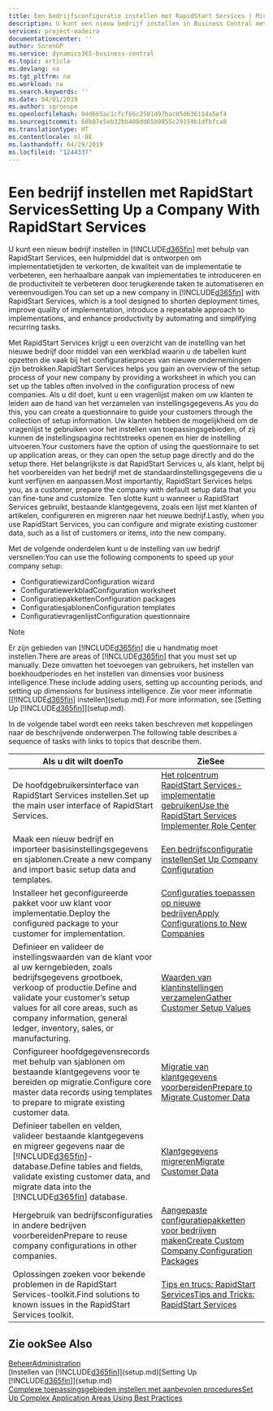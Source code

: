```yaml
---
title: Een bedrijfsconfiguratie instellen met RapidStart Services | Microsoft Docs
description: U kunt een nieuw bedrijf instellen in Business Central met behulp van RapidStart Services. Dit is een hulpmiddel dat is ontworpen om implementatietijden te verkorten, de kwaliteit van de implementatie te verbeteren, een herhaalbare aanpak van implementaties te introduceren en de productiviteit te verbeteren door terugkerende taken te automatiseren en vereenvoudigen.
services: project-madeira
documentationcenter: ''
author: SorenGP
ms.service: dynamics365-business-central
ms.topic: article
ms.devlang: na
ms.tgt_pltfrm: na
ms.workload: na
ms.search.keywords: ''
ms.date: 04/01/2019
ms.author: sgroespe
ms.openlocfilehash: 04d665ac1cfcf66c2581d97bac05d636114a5ef4
ms.sourcegitcommit: 60b87e5eb32bb408dd65b9855c29159b1dfbfca8
ms.translationtype: HT
ms.contentlocale: nl-BE
ms.lasthandoff: 04/29/2019
ms.locfileid: "1244337"
---
```

# <a name="setting-up-a-company-with-rapidstart-services"></a><span data-ttu-id="cbad2-103">Een bedrijf instellen met RapidStart Services</span><span class="sxs-lookup"><span data-stu-id="cbad2-103">Setting Up a Company With RapidStart Services</span></span>
<span data-ttu-id="cbad2-104">U kunt een nieuw bedrijf instellen in [!INCLUDE[d365fin](includes/d365fin_md.md)] met behulp van RapidStart Services, een hulpmiddel dat is ontworpen om implementatietijden te verkorten, de kwaliteit van de implementatie te verbeteren, een herhaalbare aanpak van implementaties te introduceren en de productiviteit te verbeteren door terugkerende taken te automatiseren en vereenvoudigen.</span><span class="sxs-lookup"><span data-stu-id="cbad2-104">You can set up a new company in [!INCLUDE[d365fin](includes/d365fin_md.md)] with RapidStart Services, which is a tool designed to shorten deployment times, improve quality of implementation, introduce a repeatable approach to implementations, and enhance productivity by automating and simplifying recurring tasks.</span></span>  

<span data-ttu-id="cbad2-105">Met RapidStart Services krijgt u een overzicht van de instelling van het nieuwe bedrijf door middel van een werkblad waarin u de tabellen kunt opzetten die vaak bij het configuratieproces van nieuwe ondernemingen zijn betrokken.</span><span class="sxs-lookup"><span data-stu-id="cbad2-105">RapidStart Services helps you gain an overview of the setup process of your new company by providing a worksheet in which you can set up the tables often involved in the configuration process of new companies.</span></span> <span data-ttu-id="cbad2-106">Als u dit doet, kunt u een vragenlijst maken om uw klanten te leiden aan de hand van het verzamelen van instellingsgegevens.</span><span class="sxs-lookup"><span data-stu-id="cbad2-106">As you do this, you can create a questionnaire to guide your customers through the collection of setup information.</span></span> <span data-ttu-id="cbad2-107">Uw klanten hebben de mogelijkheid om de vragenlijst te gebruiken voor het instellen van toepassingsgebieden, of zij kunnen de instellingspagina rechtstreeks openen en hier de instelling uitvoeren.</span><span class="sxs-lookup"><span data-stu-id="cbad2-107">Your customers have the option of using the questionnaire to set up application areas, or they can open the setup page directly and do the setup there.</span></span> <span data-ttu-id="cbad2-108">Het belangrijkste is dat RapidStart Services u, als klant, helpt bij het voorbereiden van het bedrijf met de standaardinstellingsgegevens die u kunt verfijnen en aanpassen.</span><span class="sxs-lookup"><span data-stu-id="cbad2-108">Most importantly, RapidStart Services helps you, as a customer, prepare the company with default setup data that you can fine-tune and customize.</span></span> <span data-ttu-id="cbad2-109">Ten slotte kunt u wanneer u RapidStart Services gebruikt, bestaande klantgegevens, zoals een lijst met klanten of artikelen, configureren en migreren naar het nieuwe bedrijf.</span><span class="sxs-lookup"><span data-stu-id="cbad2-109">Lastly, when you use RapidStart Services, you can configure and migrate existing customer data, such as a list of customers or items, into the new company.</span></span>

<span data-ttu-id="cbad2-110">Met de volgende onderdelen kunt u de instelling van uw bedrijf versnellen:</span><span class="sxs-lookup"><span data-stu-id="cbad2-110">You can use the following components to speed up your company setup:</span></span>  

-   <span data-ttu-id="cbad2-111">Configuratiewizard</span><span class="sxs-lookup"><span data-stu-id="cbad2-111">Configuration wizard</span></span>  
-   <span data-ttu-id="cbad2-112">Configuratiewerkblad</span><span class="sxs-lookup"><span data-stu-id="cbad2-112">Configuration worksheet</span></span>  
-   <span data-ttu-id="cbad2-113">Configuratiepakketten</span><span class="sxs-lookup"><span data-stu-id="cbad2-113">Configuration packages</span></span>  
-   <span data-ttu-id="cbad2-114">Configuratiesjablonen</span><span class="sxs-lookup"><span data-stu-id="cbad2-114">Configuration templates</span></span>  
-   <span data-ttu-id="cbad2-115">Configuratievragenlijst</span><span class="sxs-lookup"><span data-stu-id="cbad2-115">Configuration questionnaire</span></span>  

> [!Note]  
>  <span data-ttu-id="cbad2-116">Er zijn gebieden van [!INCLUDE[d365fin](includes/d365fin_md.md)] die u handmatig moet instellen.</span><span class="sxs-lookup"><span data-stu-id="cbad2-116">There are areas of [!INCLUDE[d365fin](includes/d365fin_md.md)] that you must set up manually.</span></span> <span data-ttu-id="cbad2-117">Deze omvatten het toevoegen van gebruikers, het instellen van boekhoudperiodes en het instellen van dimensies voor business intelligence.</span><span class="sxs-lookup"><span data-stu-id="cbad2-117">These include adding users, setting up accounting periods, and setting up dimensions for business intelligence.</span></span> <span data-ttu-id="cbad2-118">Zie voor meer informatie [[!INCLUDE[d365fin](includes/d365fin_md.md)] instellen](setup.md).</span><span class="sxs-lookup"><span data-stu-id="cbad2-118">For more information, see [Setting Up [!INCLUDE[d365fin](includes/d365fin_md.md)]](setup.md).</span></span>

 <span data-ttu-id="cbad2-119">In de volgende tabel wordt een reeks taken beschreven met koppelingen naar de beschrijvende onderwerpen.</span><span class="sxs-lookup"><span data-stu-id="cbad2-119">The following table describes a sequence of tasks with links to topics that describe them.</span></span>

|<span data-ttu-id="cbad2-120">**Als u dit wilt doen**</span><span class="sxs-lookup"><span data-stu-id="cbad2-120">**To**</span></span>|<span data-ttu-id="cbad2-121">**Zie**</span><span class="sxs-lookup"><span data-stu-id="cbad2-121">**See**</span></span>|  
|------------|-------------|  
|<span data-ttu-id="cbad2-122">De hoofdgebruikersinterface van RapidStart Services instellen.</span><span class="sxs-lookup"><span data-stu-id="cbad2-122">Set up the main user interface of RapidStart Services.</span></span>|[<span data-ttu-id="cbad2-123">Het rolcentrum RapidStart Services-implementatie gebruiken</span><span class="sxs-lookup"><span data-stu-id="cbad2-123">Use the RapidStart Services Implementer Role Center</span></span>](admin-how-to-use-the-rapidstart-services-role-center-to-track-progress.md)|  
|<span data-ttu-id="cbad2-124">Maak een nieuw bedrijf en importeer basisinstellingsgegevens en sjablonen.</span><span class="sxs-lookup"><span data-stu-id="cbad2-124">Create a new company and import basic setup data and templates.</span></span>|[<span data-ttu-id="cbad2-125">Een bedrijfsconfiguratie instellen</span><span class="sxs-lookup"><span data-stu-id="cbad2-125">Set Up Company Configuration</span></span>](admin-set-up-company-configuration.md)|  
|<span data-ttu-id="cbad2-126">Installeer het geconfigureerde pakket voor uw klant voor implementatie.</span><span class="sxs-lookup"><span data-stu-id="cbad2-126">Deploy the configured package to your customer for implementation.</span></span>|[<span data-ttu-id="cbad2-127">Configuraties toepassen op nieuwe bedrijven</span><span class="sxs-lookup"><span data-stu-id="cbad2-127">Apply Configurations to New Companies</span></span>](admin-apply-configuration-to-new-companies.md)|
|<span data-ttu-id="cbad2-128">Definieer en valideer de instellingswaarden van de klant voor al uw kerngebieden, zoals bedrijfsgegevens grootboek, verkoop of productie.</span><span class="sxs-lookup"><span data-stu-id="cbad2-128">Define and validate your customer’s setup values for all core areas, such as company information, general ledger, inventory, sales, or manufacturing.</span></span>|[<span data-ttu-id="cbad2-129">Waarden van klantinstellingen verzamelen</span><span class="sxs-lookup"><span data-stu-id="cbad2-129">Gather Customer Setup Values</span></span>](admin-gather-customer-setup-values.md)|  
|<span data-ttu-id="cbad2-130">Configureer hoofdgegevensrecords met behulp van sjablonen om bestaande klantgegevens voor te bereiden op migratie.</span><span class="sxs-lookup"><span data-stu-id="cbad2-130">Configure core master data records using templates to prepare to migrate existing customer data.</span></span>|[<span data-ttu-id="cbad2-131">Migratie van klantgegevens voorbereiden</span><span class="sxs-lookup"><span data-stu-id="cbad2-131">Prepare to Migrate Customer Data</span></span>](admin-use-templates-to-prepare-customer-data-for-migration.md)|  
|<span data-ttu-id="cbad2-132">Definieer tabellen en velden, valideer bestaande klantgegevens en migreer gegevens naar de [!INCLUDE[d365fin](includes/d365fin_md.md)]-database.</span><span class="sxs-lookup"><span data-stu-id="cbad2-132">Define tables and fields, validate existing customer data, and migrate data into the [!INCLUDE[d365fin](includes/d365fin_md.md)] database.</span></span>|[<span data-ttu-id="cbad2-133">Klantgegevens migreren</span><span class="sxs-lookup"><span data-stu-id="cbad2-133">Migrate Customer Data</span></span>](admin-migrate-customer-data.md)|
|<span data-ttu-id="cbad2-134">Hergebruik van bedrijfsconfiguraties in andere bedrijven voorbereiden</span><span class="sxs-lookup"><span data-stu-id="cbad2-134">Prepare to reuse company configurations in other companies.</span></span>|[<span data-ttu-id="cbad2-135">Aangepaste configuratiepakketten voor bedrijven maken</span><span class="sxs-lookup"><span data-stu-id="cbad2-135">Create Custom Company Configuration Packages</span></span>](admin-how-to-create-custom-company-configuration-packages.md)|
|<span data-ttu-id="cbad2-136">Oplossingen zoeken voor bekende problemen in de RapidStart Services-toolkit.</span><span class="sxs-lookup"><span data-stu-id="cbad2-136">Find solutions to known issues in the RapidStart Services toolkit.</span></span>|[<span data-ttu-id="cbad2-137">Tips en trucs: RapidStart Services</span><span class="sxs-lookup"><span data-stu-id="cbad2-137">Tips and Tricks: RapidStart Services</span></span>](admin-tips-and-tricks-rapidstart-services.md)|  

## <a name="see-also"></a><span data-ttu-id="cbad2-138">Zie ook</span><span class="sxs-lookup"><span data-stu-id="cbad2-138">See Also</span></span>  
[<span data-ttu-id="cbad2-139">Beheer</span><span class="sxs-lookup"><span data-stu-id="cbad2-139">Administration</span></span>](admin-setup-and-administration.md)  
<span data-ttu-id="cbad2-140">[Instellen van [!INCLUDE[d365fin](includes/d365fin_md.md)]](setup.md)</span><span class="sxs-lookup"><span data-stu-id="cbad2-140">[Setting Up [!INCLUDE[d365fin](includes/d365fin_md.md)]](setup.md)</span></span>  
[<span data-ttu-id="cbad2-141">Complexe toepassingsgebieden instellen met aanbevolen procedures</span><span class="sxs-lookup"><span data-stu-id="cbad2-141">Set Up Complex Application Areas Using Best Practices</span></span>](set-up-complex-application-areas-using-best-practices.md)   
